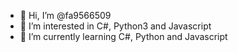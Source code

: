 - 👋 Hi, I’m @fa9566509
- 👀 I’m interested in C#, Python3 and Javascript
- 🌱 I’m currently learning C#, Python and Javascript

<!---
fa9566509/fa9566509 is a ✨ special ✨ repository because its `README.md` (this file) appears on your GitHub profile.
You can click the Preview link to take a look at your changes.
--->
